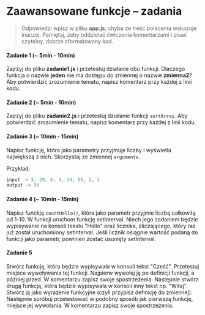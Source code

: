 # Zaawansowane funkcje &ndash; zadania


> Odpowiedzi wpisz w pliku **app.js**, chyba że treść polecenia wskazuje inaczej.
Pamiętaj, żeby oddzielać ćwiczenia komentarzami i pisać czytelny, dobrze sformatowany kod.

#### Zadanie 1 (~ 5min - 10min)
Zajrzyj do pliku **zadanie1.js** i przetestuj działanie obu funkcji.
Dlaczego funkcja o nazwie **jeden** nie ma dostępu do zmiennej o nazwie **zmienna2**?
Aby potwierdzić zrozumienie tematu, napisz komentarz przy każdej z linii kodu.

#### Zadanie 2 (~ 5min - 10min)
Zajrzyj do pliku **zadanie2.js** i przetestuj działanie funkcji ```sortArray```.
Aby potwierdzić zrozumienie tematu, napisz komentarz przy każdej z linii kodu.

#### Zadanie 3 (~ 10min - 15min)
Napisz funkcję, która jako parametry przyjmuje liczby i wyświetla największą z nich. Skorzystaj ze zmiennej ```arguments```.

Przykład:
```JavaScript
input -> 5, 29, 6, 4, 34, 56, 2, 3
output -> 56
```
#### Zadanie 4  (~ 10min - 15min)
Napisz funckję ```countHello()```, która jako parametr przyjmie liczbę całkowitą od 1-10. W funkcji uruchom funkcję setInterval. Niech jego
zadaniem będzie wypisywanie na konsoli tekstu "Hello" oraz licznika, zliczającego, który raz już został uruchomiony setInterval.
Jeśli licznik osiągnie wartość podaną do funkcji jako parametr, powinien zostać usunięty setInterval.


#### Zadanie 5
Stwórz funkcję, która będzie wypisywała w konsoli tekst "Cześć". Przetestuj miejsce wywoływania tej funkcji.
Najpierw wywołaj ją po definicji funkcji, a póżniej przed. W komentarzu zapisz swoje spostrzeżenia.
Następnie stwórz drugą funkcję, która będzie wypisywała w konsoli inny tekst np. "Witaj". Stwórz ją jako
wyrażenie funkcyjne (czyli przypisz definicję do zmiennej). Następnie spróbuj przetestować w podobny sposób
jak pierwszą funkcję, miejsce jej wywołania. W komentarzu zapisz swoje spostrzeżenia.
